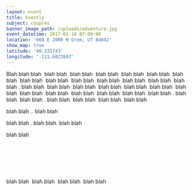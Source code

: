 ```yaml
---
layout: event
title: Evently
subject: couples
banner_image_path: /uploads/adventure.jpg
event_datetime: 2017-01-18 07:00:00
location: '668 E 2000 N Orem, UT 84042'
show_map: true
latitude: '40.333743'
longitude: '-111.6822697'
---
```


Blah blah blah&nbsp; blah blah&nbsp; blah blah&nbsp; blah blah&nbsp; blah blah&nbsp; blah blah&nbsp; blah blah&nbsp; blah blah&nbsp; blah blah&nbsp; blah blah&nbsp; blah blah&nbsp; blah blah&nbsp; blah blah&nbsp; blah blah . blah blah&nbsp; blah blah&nbsp; blah blah&nbsp; blah blah&nbsp; blah blah&nbsp; blah blah&nbsp; blah blah&nbsp; blah blah&nbsp; blah blah&nbsp; blah blah&nbsp; blah blah&nbsp; blah blah&nbsp; blah blah . blah blah&nbsp; blah blah . blah blah&nbsp; blah blah&nbsp; blah blah&nbsp; blah blah&nbsp;

blah blah .. blah blah&nbsp;

blah blah . blah blah&nbsp; blah blah&nbsp;

blah blah&nbsp;

&nbsp;

&nbsp;

&nbsp;

blah blah&nbsp; blah blah&nbsp; blah blah&nbsp; blah blah&nbsp;